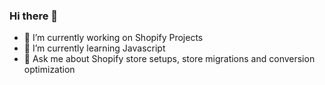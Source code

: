 ### Hi there 👋

- 🔭 I’m currently working on Shopify Projects
- 🌱 I’m currently learning Javascript
- 💬 Ask me about Shopify store setups, store migrations and conversion optimization
<!-- - 📫 How to reach me -->
